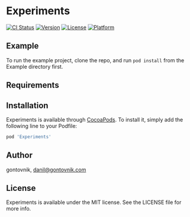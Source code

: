 # Experiments

[![CI Status](https://img.shields.io/travis/gontovnik/Experiments.svg?style=flat)](https://travis-ci.org/gontovnik/Experiments)
[![Version](https://img.shields.io/cocoapods/v/Experiments.svg?style=flat)](https://cocoapods.org/pods/Experiments)
[![License](https://img.shields.io/cocoapods/l/Experiments.svg?style=flat)](https://cocoapods.org/pods/Experiments)
[![Platform](https://img.shields.io/cocoapods/p/Experiments.svg?style=flat)](https://cocoapods.org/pods/Experiments)

## Example

To run the example project, clone the repo, and run `pod install` from the Example directory first.

## Requirements

## Installation

Experiments is available through [CocoaPods](https://cocoapods.org). To install
it, simply add the following line to your Podfile:

```ruby
pod 'Experiments'
```

## Author

gontovnik, danil@gontovnik.com

## License

Experiments is available under the MIT license. See the LICENSE file for more info.

